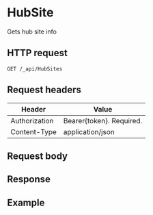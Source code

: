 # HubSite

Gets hub site info

## HTTP request

```
GET /_api/HubSites
```

## Request headers

| Header | Value |
|--------|-------|
|Authorization|Bearer{token}. Required.|
|Content-Type|application/json|

## Request body

## Response

## Example

